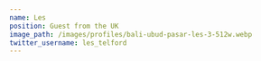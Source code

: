```yaml
---
name: Les
position: Guest from the UK
image_path: /images/profiles/bali-ubud-pasar-les-3-512w.webp
twitter_username: les_telford
---
```

